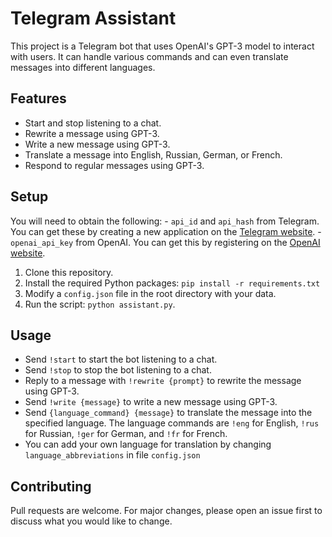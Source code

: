 # Telegram Assistant

This project is a Telegram bot that uses OpenAI's GPT-3 model to interact with users. It can handle various commands and can even translate messages into different languages.

## Features

- Start and stop listening to a chat.
- Rewrite a message using GPT-3.
- Write a new message using GPT-3.
- Translate a message into English, Russian, German, or French.
- Respond to regular messages using GPT-3.

## Setup
You will need to obtain the following:
    - `api_id` and `api_hash` from Telegram. You can get these by creating a new application on the [Telegram website](https://my.telegram.org/apps).
    - `openai_api_key` from OpenAI. You can get this by registering on the [OpenAI website](https://beta.openai.com/signup/).
    
1. Clone this repository.
2. Install the required Python packages: `pip install -r requirements.txt`
3. Modify a `config.json` file in the root directory with your data.
4. Run the script: `python assistant.py`.

## Usage

- Send `!start` to start the bot listening to a chat.
- Send `!stop` to stop the bot listening to a chat.
- Reply to a message with `!rewrite {prompt}` to rewrite the message using GPT-3.
- Send `!write {message}` to write a new message using GPT-3.
- Send `{language_command} {message}` to translate the message into the specified language. The language commands are `!eng` for English, `!rus` for Russian, `!ger` for German, and `!fr` for French.
- You can add your own language for translation by changing `language_abbreviations` in file `config.json`

## Contributing

Pull requests are welcome. For major changes, please open an issue first to discuss what you would like to change.
